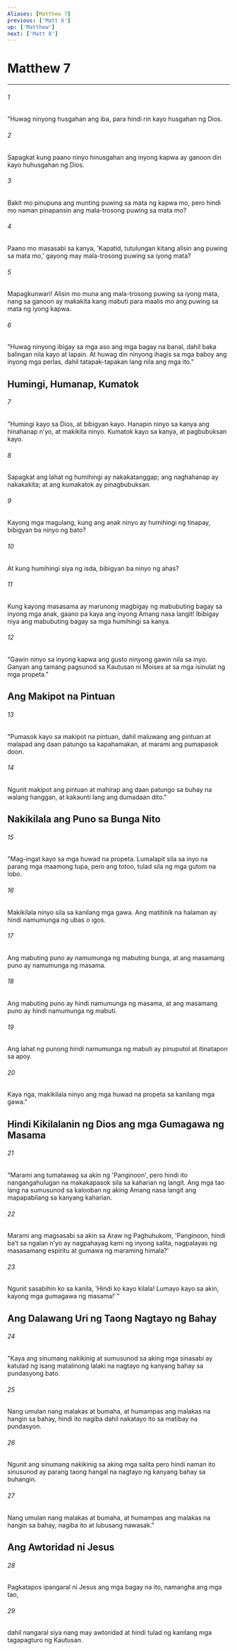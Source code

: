 ```yaml
---
Aliases: [Matthew 7]
previous: ['Matt 6']
up: ['Matthew']
next: ['Matt 8']
---
```

# Matthew 7

***

###### 1
"Huwag ninyong husgahan ang iba, para hindi rin kayo husgahan ng Dios. 

###### 2
Sapagkat kung paano ninyo hinusgahan ang inyong kapwa ay ganoon din kayo huhusgahan ng Dios. 

###### 3
Bakit mo pinupuna ang munting puwing sa mata ng kapwa mo, pero hindi mo naman pinapansin ang mala-trosong puwing sa mata mo? 

###### 4
Paano mo masasabi sa kanya, 'Kapatid, tutulungan kitang alisin ang puwing sa mata mo,' gayong may mala-trosong puwing sa iyong mata? 

###### 5
Mapagkunwari! Alisin mo muna ang mala-trosong puwing sa iyong mata, nang sa ganoon ay makakita kang mabuti para maalis mo ang puwing sa mata ng iyong kapwa. 

###### 6
"Huwag ninyong ibigay sa mga aso ang mga bagay na banal, dahil baka balingan nila kayo at lapain. At huwag din ninyong ihagis sa mga baboy ang inyong mga perlas, dahil tatapak-tapakan lang nila ang mga ito." 

## Humingi, Humanap, Kumatok 

###### 7
"Humingi kayo sa Dios, at bibigyan kayo. Hanapin ninyo sa kanya ang hinahanap nʼyo, at makikita ninyo. Kumatok kayo sa kanya, at pagbubuksan kayo. 

###### 8
Sapagkat ang lahat ng humihingi ay nakakatanggap; ang naghahanap ay nakakakita; at ang kumakatok ay pinagbubuksan. 

###### 9
Kayong mga magulang, kung ang anak ninyo ay humihingi ng tinapay, bibigyan ba ninyo ng bato? 

###### 10
At kung humihingi siya ng isda, bibigyan ba ninyo ng ahas? 

###### 11
Kung kayong masasama ay marunong magbigay ng mabubuting bagay sa inyong mga anak, gaano pa kaya ang inyong Amang nasa langit! Ibibigay niya ang mabubuting bagay sa mga humihingi sa kanya. 

###### 12
"Gawin ninyo sa inyong kapwa ang gusto ninyong gawin nila sa inyo. Ganyan ang tamang pagsunod sa Kautusan ni Moises at sa mga isinulat ng mga propeta." 

## Ang Makipot na Pintuan 

###### 13
"Pumasok kayo sa makipot na pintuan, dahil maluwang ang pintuan at malapad ang daan patungo sa kapahamakan, at marami ang pumapasok doon. 

###### 14
Ngunit makipot ang pintuan at mahirap ang daan patungo sa buhay na walang hanggan, at kakaunti lang ang dumadaan dito." 

## Nakikilala ang Puno sa Bunga Nito 

###### 15
"Mag-ingat kayo sa mga huwad na propeta. Lumalapit sila sa inyo na parang mga maamong tupa, pero ang totoo, tulad sila ng mga gutom na lobo. 

###### 16
Makikilala ninyo sila sa kanilang mga gawa. Ang matitinik na halaman ay hindi namumunga ng ubas o igos. 

###### 17
Ang mabuting puno ay namumunga ng mabuting bunga, at ang masamang puno ay namumunga ng masama. 

###### 18
Ang mabuting puno ay hindi namumunga ng masama, at ang masamang puno ay hindi namumunga ng mabuti. 

###### 19
Ang lahat ng punong hindi namumunga ng mabuti ay pinuputol at itinatapon sa apoy. 

###### 20
Kaya nga, makikilala ninyo ang mga huwad na propeta sa kanilang mga gawa." 

## Hindi Kikilalanin ng Dios ang mga Gumagawa ng Masama 

###### 21
"Marami ang tumatawag sa akin ng 'Panginoon', pero hindi ito nangangahulugan na makakapasok sila sa kaharian ng langit. Ang mga tao lang na sumusunod sa kalooban ng aking Amang nasa langit ang mapapabilang sa kanyang kaharian. 

###### 22
Marami ang magsasabi sa akin sa Araw ng Paghuhukom, 'Panginoon, hindi baʼt sa ngalan nʼyo ay nagpahayag kami ng inyong salita, nagpalayas ng masasamang espiritu at gumawa ng maraming himala?' 

###### 23
Ngunit sasabihin ko sa kanila, 'Hindi ko kayo kilala! Lumayo kayo sa akin, kayong mga gumagawa ng masama!' " 

## Ang Dalawang Uri ng Taong Nagtayo ng Bahay 

###### 24
"Kaya ang sinumang nakikinig at sumusunod sa aking mga sinasabi ay katulad ng isang matalinong lalaki na nagtayo ng kanyang bahay sa pundasyong bato. 

###### 25
Nang umulan nang malakas at bumaha, at humampas ang malakas na hangin sa bahay, hindi ito nagiba dahil nakatayo ito sa matibay na pundasyon. 

###### 26
Ngunit ang sinumang nakikinig sa aking mga salita pero hindi naman ito sinusunod ay parang taong hangal na nagtayo ng kanyang bahay sa buhangin. 

###### 27
Nang umulan nang malakas at bumaha, at humampas ang malakas na hangin sa bahay, nagiba ito at lubusang nawasak." 

## Ang Awtoridad ni Jesus 

###### 28
Pagkatapos ipangaral ni Jesus ang mga bagay na ito, namangha ang mga tao, 

###### 29
dahil nangaral siya nang may awtoridad at hindi tulad ng kanilang mga tagapagturo ng Kautusan.
